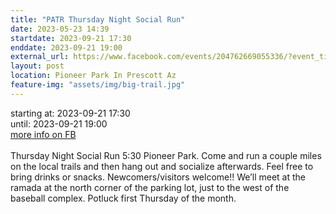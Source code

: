 ```yaml
---
title: "PATR Thursday Night Social Run"
date: 2023-05-23 14:39
startdate: 2023-09-21 17:30
enddate: 2023-09-21 19:00
external_url: https://www.facebook.com/events/204762669055336/?event_time_id=204762712388665
layout: post
location: Pioneer Park In Prescott Az
feature-img: "assets/img/big-trail.jpg"
---
```


starting at: 2023-09-21 17:30<br>until: 2023-09-21 19:00<br><a href="https://www.facebook.com/events/204762669055336/?event_time_id=204762712388665">more info on FB</a><br><br>Thursday Night Social Run 5&#58;30 Pioneer Park.  Come and run a couple miles on the local trails and then hang out and socialize afterwards.  Feel free to bring drinks or snacks. Newcomers/visitors welcome!!  We’ll meet at the ramada at the north corner of the parking lot, just to the west of the baseball complex.  Potluck first Thursday of the month.<br>
  <br>
  
